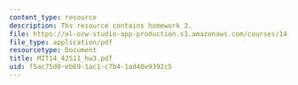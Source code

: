 ```yaml
---
content_type: resource
description: Ths resource contains homework 3.
file: https://ol-ocw-studio-app-production.s3.amazonaws.com/courses/14-42-environmental-policy-and-economics-spring-2011/f5ac75d0eb691ac1c7b41ad40e9392c5_MIT14_42S11_hw3.pdf
file_type: application/pdf
resourcetype: Document
title: MIT14_42S11_hw3.pdf
uid: f5ac75d0-eb69-1ac1-c7b4-1ad40e9392c5
---
```

